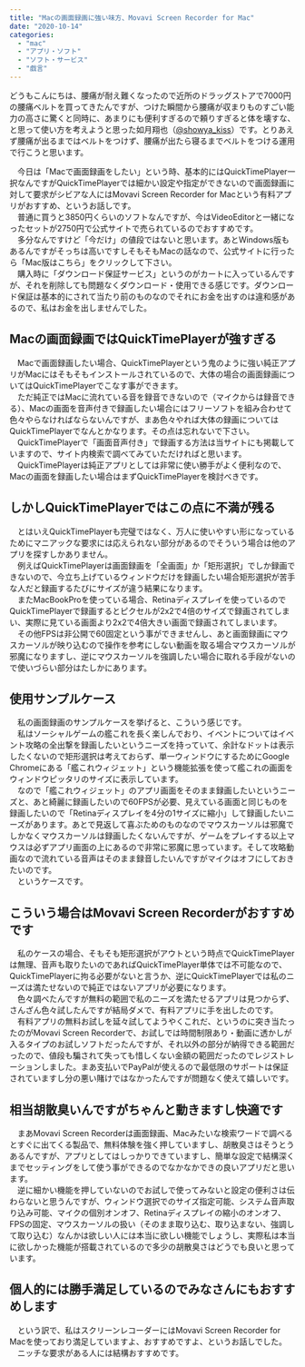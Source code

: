```yaml
---
title: "Macの画面録画に強い味方、Movavi Screen Recorder for Mac"
date: "2020-10-14"
categories: 
  - "mac"
  - "アプリ・ソフト"
  - "ソフト・サービス"
  - "戯言"
---
```


どうもこんにちは、腰痛が耐え難くなったので近所のドラッグストアで7000円の腰痛ベルトを買ってきたんですが、つけた瞬間から腰痛が収まりものすごい能力の高さに驚くと同時に、あまりにも便利すぎるので頼りすぎると体を壊すな、と思って使い方を考えようと思った如月翔也（[@showya\_kiss](http://twitter.com/showya_kiss)）です。とりあえず腰痛が出るまではベルトをつけず、腰痛が出たら寝るまでベルトをつける運用で行こうと思います。  
  
　今日は「Macで画面録画をしたい」という時、基本的にはQuickTimePlayer一択なんですがQuickTimePlayerでは細かい設定や指定ができないので画面録画に対して要求がシビアな人にはMovavi Screen Recorder for Macという有料アプリがおすすめ、というお話しです。  
　普通に買うと3850円くらいのソフトなんですが、今はVideoEditorと一緒になったセットが2750円で公式サイトで売られているのでおすすめです。  
　多分なんですけど「今だけ」の値段ではないと思います。あとWindows版もあるんですがそっちは高いですしそもそもMacの話なので、公式サイトに行ったら「Mac版はこちら」をクリックして下さい。  
　購入時に「ダウンロード保証サービス」というのがカートに入っているんですが、それを削除しても問題なくダウンロード・使用できる感じです。ダウンロード保証は基本的にされて当たり前のものなのでそれにお金を出すのは違和感があるので、私はお金を出しませんでした。  

## Macの画面録画ではQuickTimePlayerが強すぎる

　Macで画面録画したい場合、QuickTimePlayerという鬼のように強い純正アプリがMacにはそもそもインストールされているので、大体の場合の画面録画についてはQuickTimePlayerでこなす事ができます。  
　ただ純正ではMacに流れている音を録音できないので（マイクからは録音できる）、Macの画面を音声付きで録画したい場合にはフリーソフトを組み合わせて色々やらなければならないんですが、まあ色々やれば大体の録画についてはQuickTimePlayerでなんとかなります。その点は忘れないで下さい。  
　QuickTimePlayerで「画面音声付き」で録画する方法は当サイトにも掲載していますので、サイト内検索で調べてみていただければと思います。  
　QuickTimePlayerは純正アプリとしては非常に使い勝手がよく便利なので、Macの画面を録画したい場合はまずQuickTimePlayerを検討べきです。  

## しかしQuickTimePlayerではこの点に不満が残る

　とはいえQuickTimePlayerも完璧ではなく、万人に使いやすい形になっているためにマニアックな要求には応えられない部分があるのでそういう場合は他のアプリを探すしかありません。  
　例えばQuickTimePlayerは画面録画を「全画面」か「矩形選択」でしか録画できないので、今立ち上げているウィンドウだけを録画したい場合矩形選択が苦手な人だと録画するたびにサイズが違う結果になります。  
　またMacBookProを使っている場合、Retinaディスプレイを使っているのでQuickTimePlayerで録画するとピクセルが2x2で4倍のサイズで録画されてしまい、実際に見ている画面より2x2で4倍大きい画面で録画されてしまいます。  
　その他FPSは非公開で60固定という事ができませんし、あと画面録画にマウスカーソルが映り込むので操作を参考にしない動画を取る場合マウスカーソルが邪魔になりますし、逆にマウスカーソルを強調したい場合に取れる手段がないので使いづらい部分はたしかにあります。  

## 使用サンプルケース

　私の画面録画のサンプルケースを挙げると、こういう感じです。  
　私はソーシャルゲームの艦これを長く楽しんでおり、イベントについてはイベント攻略の全出撃を録画したいというニーズを持っていて、余計なドットは表示したくないので矩形選択は考えておらず、単一ウィンドウにするためにGoogle Chromeにある「艦これウィジェット」という機能拡張を使って艦これの画面をウィンドウピッタリのサイズに表示しています。  
　なので「艦これウィジェット」のアプリ画面をそのまま録画したいというニーズと、あと綺麗に録画したいので60FPSが必要、見えている画面と同じものを録画したいので「Retinaディスプレイを4分の1サイズに縮小」して録画したいニーズがあります。あとで見返して喜ぶためのものなのでマウスカーソルは邪魔でしかなくマウスカーソルは録画したくないんですが、ゲームをプレイする以上マウスは必ずアプリ画面の上にあるので非常に邪魔に思っています。そして攻略動画なので流れている音声はそのまま録音したいんですがマイクはオフにしておきたいのです。  
　というケースです。  

## こういう場合はMovavi Screen Recorderがおすすめです

　私のケースの場合、そもそも矩形選択がアウトという時点でQuickTimePlayerは無理、音声も取りたいのであればQuickTimePlayer単体では不可能なので、QuickTimePlayerに拘る必要がないと言うか、逆にQuickTimePlayerでは私のニーズは満たせないので純正ではないアプリが必要になります。  
　色々調べたんですが無料の範囲で私のニーズを満たせるアプリは見つからず、さんざん色々試したんですが結局ダメで、有料アプリに手を出したのです。  
　有料アプリの無料お試しを延々試してようやくこれだ、というのに突き当たったのがMovavi Screen Recorderで、お試しでは時間制限あり・動画に透かしが入るタイプのお試しソフトだったんですが、それ以外の部分が納得できる範囲だったので、値段も騙されて失っても惜しくない金額の範囲だったのでレジストレーションしました。まあ支払いでPayPalが使えるので最低限のサポートは保証されていますし分の悪い賭けではなかったんですが問題なく使えて嬉しいです。  

## 相当胡散臭いんですがちゃんと動きますし快適です

　まあMovavi Screen Recorderは画面録画、Macみたいな検索ワードで調べるとすぐに出てくる製品で、無料体験を強く押していますし、胡散臭さはそうとうあるんですが、アプリとしてはしっかりできていますし、簡単な設定で結構深くまでセッティングをして使う事ができるのでなかなかできの良いアプリだと思います。  
　逆に細かい機能を押していないのでお試しで使ってみないと設定の便利さは伝わらないと思うんですが、ウィンドウ選択でのサイズ指定可能、システム音声取り込み可能、マイクの個別オンオフ、Retinaディスプレイの縮小のオンオフ、FPSの固定、マウスカーソルの扱い（そのまま取り込む、取り込まない、強調して取り込む）なんかは欲しい人には本当に欲しい機能でしょうし、実際私は本当に欲しかった機能が搭載されているので多少の胡散臭さはどうでも良いと思っています。

## 個人的には勝手満足しているのでみなさんにもおすすめします

　という訳で、私はスクリーンレコーダーにはMovavi Screen Recorder for Macを使っており満足していますよ、おすすめですよ、というお話しでした。  
　ニッチな要求がある人には結構おすすめです。
